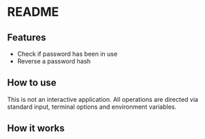 README
====

## Features

- Check if password has been in use
- Reverse a password hash


## How to use

This is not an interactive application. All operations are directed via standard input, terminal options and environment
variables.

## How it works
